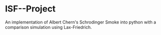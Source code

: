 # ISF--Project
An implementation of Albert Chern's Schrodinger Smoke into python with a comparison simulation using Lax-Friedrich.
